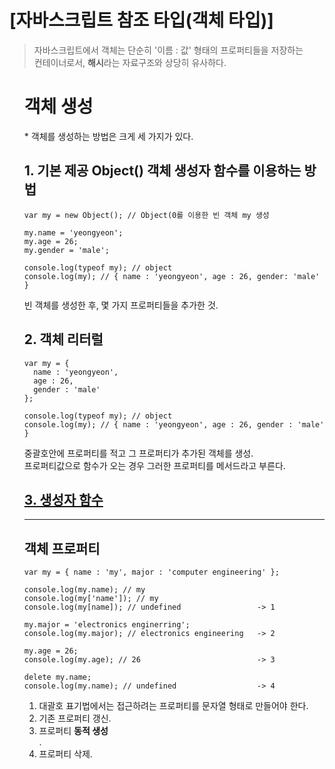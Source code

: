 # [자바스크립트 참조 타입(객체 타입)]
> 자바스크립트에서 객체는 단순히 '이름 : 값' 형태의 프로퍼티들을 저장하는<br>
컨테이너로서, <b>해시</b>라는 자료구조와 상당히 유사하다.<br>


<ul><h1>객체 생성</h1>
* 객체를 생성하는 방법은 크게 세 가지가 있다.
<h2>1. 기본 제공 Object() 객체 생성자 함수를 이용하는 방법</h2>

```
var my = new Object(); // Object(0를 이용한 빈 객체 my 생성

my.name = 'yeongyeon';
my.age = 26;
my.gender = 'male';

console.log(typeof my); // object
console.log(my); // { name : 'yeongyeon', age : 26, gender: 'male' }
```

빈 객체를 생성한 후, 몇 가지 프로퍼티들을 추가한 것.

<h2>2. 객체 리터럴</h2>

```
var my = {
  name : 'yeongyeon',
  age : 26,
  gender : 'male'
};

console.log(typeof my); // object
console.log(my); // { name : 'yeongyeon', age : 26, gender : 'male' }
```

중괄호안에 프로퍼티를 적고 그 프로퍼티가 추가된 객체를 생성.<br>
프로퍼티값으로 함수가 오는 경우 그러한 프로퍼티를 메서드라고 부른다.

<h2><a href="">3. 생성자 함수</a></h2>

***

<h2>객체 프로퍼티</h2>

```
var my = { name : 'my', major : 'computer engineering' };

console.log(my.name); // my
console.log(my['name']); // my     
console.log(my[name]); // undefined                 -> 1

my.major = 'electronics enginerring';                        
console.log(my.major); // electronics engineering   -> 2

my.age = 26;
console.log(my.age); // 26                          -> 3

delete my.name;
console.log(my.name); // undefined                  -> 4
```

1. 대괄호 표기법에서는 접근하려는 프로퍼티를 문자열 형태로 만들어야 한다.<br>
2. 기존 프로퍼티 갱신.<br>
3. 프로퍼티 <b>동적 생성</b><br>.
4. 프로퍼티 삭제.

</ul>
